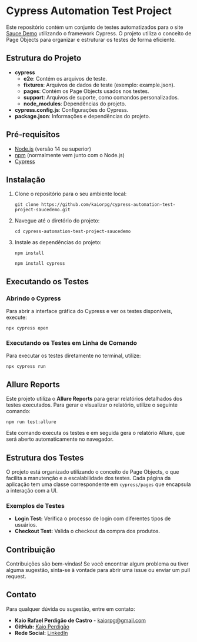 <!DOCTYPE html>
<html lang="en">
<head>
  <meta charset="UTF-8">
  <meta name="viewport" content="width=device-width, initial-scale=1.0">
</head>
<body>
  <h1>Cypress Automation Test Project</h1>
  <p>Este repositório contém um conjunto de testes automatizados para o site <a href="https://www.saucedemo.com/v1/">Sauce Demo</a> utilizando o framework Cypress. O projeto utiliza o conceito de Page Objects para organizar e estruturar os testes de forma eficiente.</p>

  <h2>Estrutura do Projeto</h2>
  <ul>
    <li><strong>cypress</strong>
      <ul>
        <li><strong>e2e</strong>: Contém os arquivos de teste.</li>
        <li><strong>fixtures</strong>: Arquivos de dados de teste (exemplo: example.json).</li>
        <li><strong>pages</strong>: Contém os Page Objects usados nos testes.</li>
        <li><strong>support</strong>: Arquivos de suporte, como comandos personalizados.</li>
        <li><strong>node_modules</strong>: Dependências do projeto.</li>
      </ul>
    </li>
    <li><strong>cypress.config.js</strong>: Configurações do Cypress.</li>
    <li><strong>package.json</strong>: Informações e dependências do projeto.</li>
  </ul>

  <h2>Pré-requisitos</h2>
  <ul>
    <li><a href="https://nodejs.org/">Node.js</a> (versão 14 ou superior)</li>
    <li><a href="https://www.npmjs.com/">npm</a> (normalmente vem junto com o Node.js)</li>
    <li><a href="https://www.cypress.io/">Cypress</a></li>
  </ul>

  <h2>Instalação</h2>
  <ol>
    <li>Clone o repositório para o seu ambiente local:
      <pre><code>git clone https://github.com/kaiorpg/cypress-automation-test-project-saucedemo.git</code></pre>
    </li>
    <li>Navegue até o diretório do projeto:
      <pre><code>cd cypress-automation-test-project-saucedemo</code></pre>
    </li>
    <li>Instale as dependências do projeto:
      <pre><code>npm install</code></pre>
      <pre><code>npm install cypress</code></pre>
    </li>
  </ol>

  <h2>Executando os Testes</h2>
  <h3>Abrindo o Cypress</h3>
  <p>Para abrir a interface gráfica do Cypress e ver os testes disponíveis, execute:</p>
  <pre><code>npx cypress open</code></pre>

  <h3>Executando os Testes em Linha de Comando</h3>
  <p>Para executar os testes diretamente no terminal, utilize:</p>
  <pre><code>npx cypress run</code></pre>

  <h2>Allure Reports</h2>
  <p>Este projeto utiliza o <strong>Allure Reports</strong> para gerar relatórios detalhados dos testes executados. Para gerar e visualizar o relatório, utilize o seguinte comando:</p>
  <pre><code>npm run test:allure</code></pre>
  <p>Este comando executa os testes e em seguida gera o relatório Allure, que será aberto automaticamente no navegador.</p>

  <h2>Estrutura dos Testes</h2>
  <p>O projeto está organizado utilizando o conceito de Page Objects, o que facilita a manutenção e a escalabilidade dos testes. Cada página da aplicação tem uma classe correspondente em <code>cypress/pages</code> que encapsula a interação com a UI.</p>

  <h3>Exemplos de Testes</h3>
  <ul>
    <li><strong>Login Test:</strong> Verifica o processo de login com diferentes tipos de usuários.</li>
    <li><strong>Checkout Test:</strong> Valida o checkout da compra dos produtos.</li>
  </ul>

  <h2>Contribuição</h2>
  <p>Contribuições são bem-vindas! Se você encontrar algum problema ou tiver alguma sugestão, sinta-se à vontade para abrir uma issue ou enviar um pull request.</p>

  <h2>Contato</h2>
  <p>Para qualquer dúvida ou sugestão, entre em contato:</p>
  <ul>
    <li><strong>Kaio Rafael Perdigão de Castro</strong> - <a href="mailto:kaiorpg@gmail.com">kaiorpg@gmail.com</a></li>
    <li><strong>GitHub:</strong> <a href="https://github.com/kaiorpg">Kaio Perdigão</a></li>
    <li><strong>Rede Social:</strong> <a href="https://www.linkedin.com/in/kaio-perdigao/">LinkedIn</a></li>
  </ul>
</body>
</html>
